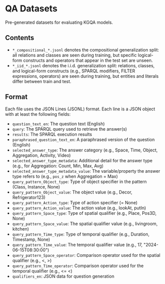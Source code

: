 # QA Datasets

Pre-generated datasets for evaluating KGQA models.

## Contents
- `*_compositional_*.jsonl` denotes the compositional generalization split: all relations and classes are seen during training, but specific logical-form constructs and operators that appear in the test set are unseen.
- `*_iid_*.jsonl` denotes the i.i.d. generalization split: relations, classes, and logical-form constructs (e.g., SPARQL modifiers, FILTER expressions, operators) are seen during training, but entities and literals differ between train and test.

## Format

Each file uses the JSON Lines (JSONL) format. Each line is a JSON object with at least the following fields:

- `question_text_en`: The question text (English)
- `query`: The SPARQL query used to retrieve the answer(s)
- `results`: The SPARQL execution results
- `paraphrased_question_text_en`: A paraphrased version of the question (English)
- `selected_answer_type`: The answer category (e.g., Space, Time, Object, Aggregation, Activity, Video)
- `selected_answer_type_metadata`: Additional detail for the answer type (e.g., for Aggregation: Count, Min, Max, Avg)
- `selected_answer_type_metadata_value`: The variable/property the answer type refers to (e.g., `pos_z` when Aggregation = Max)
- `query_pattern_Object_type`: Type of object specifier in the pattern (Class, Instance, None)
- `query_pattern_Object_value`: The object value (e.g., Decor, Refrigerator123)
- `query_pattern_Action_type`: Type of action specifier (= None)
- `query_pattern_Action_value`: The action value (e.g., lookAt, putIn)
- `query_pattern_Space_type`: Type of spatial qualifier (e.g., Place, Pos3D, None)
- `query_pattern_Space_value`: The spatial qualifier value (e.g., livingroom, kitchen)
- `query_pattern_Time_type`: Type of temporal qualifier (e.g., Duration, Timestamp, None)
- `query_pattern_Time_value`: The temporal qualifier value (e.g., 17, "2024-06-15T08:30:00")
- `query_pattern_Space_operator`: Comparison operator used for the spatial qualifier (e.g., <, >)
- `query_pattern_Time_operator`: Comparison operator used for the temporal qualifier (e.g., <= <)
- `qualifiers_en`: JSON data for question generation
